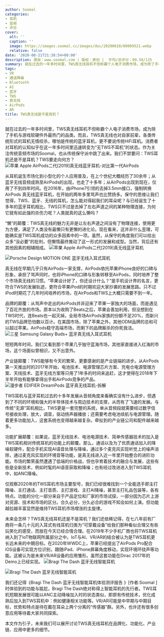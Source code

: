```yaml
---
author: Soomal
categories:
- 耳机
- 音频
- 评论
cover:
  alt: ''
  caption: ''
  image: https://images.soomal.cc/images/doc/20200610/00089521.webp
  relative: false
date: '2020-08-21T21:38:54+08:00'
description: 源自：www.soomal.com | 版权：原创 |  平均/总评分：09.58/115
summary: 就在过去的一年多时间里，TWS真无线耳机不但称霸个人电子消费市场，成为除了手机与游戏软硬件外最热门的品类。而且，TWS真无线也对自家前辈，各类传统形式的耳机无情绞杀，哪怕是传统的蓝牙耳机，更不要说传统HiFi耳机。消费者对耳机的认知似乎在这一年多时间里迅速转变为“无TWS不耳机”的状态？
tags:
- VR
- 通话降噪
- Bluetooth
- AI
- 蓝牙
- TWS
- 真无线
- AirPods
- AR
title: TWS真无线是不是耳机？
---
```


就在过去的一年多时间里，TWS真无线耳机不但称霸个人电子消费市场，成为除了手机与游戏软硬件外最热门的品类。而且，TWS真无线也对自家前辈，各类传统形式的耳机无情绞杀，哪怕是传统的蓝牙耳机，更不要说传统HiFi耳机。消费者对耳机的认知似乎在这一年多时间里迅速转变为“无TWS不耳机”的状态。作为关注传统音频市场的Soomal，也从传统保守派中跳了出来。我们不禁要问：TWS耳机还是不是耳机？TWS要走向何方？
![苹果 Apple AirPods二代[2019]真无线蓝牙耳机-对比第一代AirPods](https://images.soomal.cc/images/doc/20190424/00081349.webp)





从耳机诞生市场化到小型化的个人应用普及，在上个世纪大概经历了30余年；从蓝牙无线音频成熟至AirPods的出现，也走了十多年；从AirPods出现到现在，仅用了不到四年时间。在2016年，由iPhone7引领的去掉3.5mm接口，强制转换AirPods 真无线蓝牙耳机，在开始的两年多里骂声也比赞扬多。保守的思维让我们觉得，TWS、蓝牙、无线的耳机，怎么能对得起我们的耳朵呢？与已经诞生了十多年的蓝牙耳机相比，TWS只不过是去掉了左右声道之间的某种物理连接，为何它就有如此强的杀伤力呢？人类就真的这么懒吗？

“懒”的颠覆：TWS真无线的魅力无非是让左右声道之间没有了物理连接，使用更为方便，满足了人类没有最懒只有更懒的进化论。现在看来，这并非什么歪理，可能确实是TWS耳机成功的众多因素中的一项。虽然，从保守的角度我们可以给出众多“没必要”的批判，但懒惰最终推动了这一形式的发展和成型。当然，背后还有其他因素的相辅相成。
![苹果 Apple AirPods二代[2019]真无线蓝牙耳机](https://images.soomal.cc/images/doc/20190424/00081352_01.webp)




![Porsche Design MOTION ONE 蓝牙无线入耳式耳机](https://images.soomal.cc/images/doc/20180910/00076733_01.webp)




真无线在早期几乎只有AirPods一家支撑，AirPods依托苹果iPhone良好的口碑与形象，承担了骂声同时，也将iPhone的口碑与形象转移至AirPods，同时培养了整个市场真无线的习惯。“苹果设计好了，你还设计什么？”是手机设计界的名言，更符合TWS的发展轨迹，更符合苹果iPod的时期欢迎大家抄袭的发展思路。只不过iPod时期花了几年时间培养的市场，在AirPods和TWS上大概只需要不到一年。

品牌的颠覆：从骂声中走出的AirPods并非迎来了苹果一家独大的场面，而是遇见了百花齐放的市场。原本以为收购了Beats之后，苹果会善加利用，但没想到在TWS时代，连Beats也一起灭掉。全局市场AirPods家族的份额不足20%，而新兴的TWS品牌恐怕数以百计。在美国市场，除了苹果之外，其他ODM品牌的总和可以超过苹果。AirPods稳守高端市场，而剩下的品牌厮杀的你死我活。
![三星 Samsung Galaxy Buds+ 蓝牙真无线入耳式耳机](https://images.soomal.cc/images/doc/20200423/00088443.webp)




短短两年时间，我们又看到那个苹果几乎独守蓝海市场，其他家直接进入红海的市场，这个场面似曾相识，又不出意外。

产业链颠覆：TWS能够有今天的繁荣，更要感谢的是产业链端的进步。从AirPods第一天推出时的2017年开始，电池技术、电源管理芯片方案、充电仓电源管理方案、天线技术、蓝牙无线方案等只用了1年多的时间来追赶，这才使得在2018年下半年开始有能够拿得出手和AirPods竞争的产品。
![漫步者 EDIFIER DreamPods 蓝牙真无线耳机-拆解](https://images.soomal.cc/images/doc/20200629/00089868.webp)




TWS耳机与蓝牙耳机过去的十多年发展从音频角度来看确实没有什么进步，但遇到了不同的环境和强大的半导体技术与周边技术的支撑，从而有了飞速的发展。与传统“无源”耳机相比，TWS更是一套完整的系统，单从音频段就需要经过数字信号接收处理，放大，调音，驱动扬声器播放；还需要考虑电池续航与电源管理。随着更多功能加入，这套系统也变得越来越复杂。牵扯到的产业链公司和配件越来越多。

功能扩展颠覆：如果说，蓝牙无线技术、电池电源技术、简单传感器技术的加入是TWS耳机相对传统耳机的功能上的颠覆。那么，通话以及为了优质通话加入的降噪软硬件，配合手机实现AI语音处理与降噪，通过多个麦克风实现听觉上的噪声消除，通过麦克风实现的环境音等功能，是真无线进入近一年里开始整合的进阶功能。市场的繁荣虽然遭遇了低端的价格战，但也孕育着技术的融合与发展，这些有些是全新技术，例如时髦的AI语音获取和降噪；也有经过改进进入到TWS耳机中，如ANC降噪。

仅观察2020年的TWS耳机市场主要型号，我们已经很难找到一个全能选手即主打降噪、主打通话、主打音质、主打游戏、主打AI降噪，甚至主打礼品包装等，各有特点。功能的分化一部分来自于产品定位和厂家的市场试探，一部分因为芯片上游对资源、技术和市场的区分。合久必分，分久必合的游戏不知会如何上演。但功能越拉越丰富显然是维持TWS耳机市场增涨的主旋律。

未来会怎样？TWS真无线耳机还是不是耳机？我们还依稀记得，在七八年前有厂商将一条几十元的入耳式有线耳机归类为“可穿戴设备”给我们那种看似合理又有些玩笑化的感受，而放在今天已经合情合理。在2019年不少手机厂商也将TWS耳机纳入到了IoT物联网所属部分之中。IoT与AI、VR/AR的结合被认为是TWS耳机更长远未来的中期目标。在2020年WWDC上，苹果已经提出了AirPods Pro配合iOS设备可实现方位识别，跟随iPad、iPhone屏幕角度移动，实现环境环绕声等功能。这被认为是未来VR/AR设备的应用雏形。虽然这套功能在Dirac 2017年的Demo上已经实现。
![Bragi The Dash 蓝牙无线智能耳机](https://images.soomal.cc/images/doc/20200821/00090773_01.webp)




![Bragi The Dash 蓝牙无线智能耳机](https://images.soomal.cc/images/doc/20200821/00090774_01.webp)




我们还记得《Bragi The Dash 蓝牙无线智能耳机体验测评报告 》[作者:Soomal ]
时体验到的功能与尴尬，Bragi The Dash绝对称得上智能耳机的先行者。TWS耳机短期发展很可能以ANC主动降噪加入时的状态类似，即原有传统技术，优化成熟后加入到TWS耳机中：例如健康相关功能等。VR/AR可能是中早期与中期目标，优势和特点是待在戴在耳朵上两个分离的“传感器”群。另外，也许还有很多创意应用等待着大家共同探索。

本文作为引子，未来我们可以展开讨论TWS真无线耳机在品牌化、功能化、产业链、应用中更多的细节。